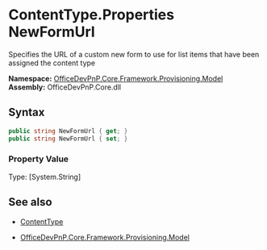 # ContentType.Properties NewFormUrl
Specifies the URL of a custom new form to use for list items that have been assigned the content type  

**Namespace:** [OfficeDevPnP.Core.Framework.Provisioning.Model](OfficeDevPnP.Core.Framework.Provisioning.Model.md)  
**Assembly:** OfficeDevPnP.Core.dll  
## Syntax
```C#
public string NewFormUrl { get; }
public string NewFormUrl { set; }
```

### Property Value
Type: [System.String] 

## See also
- [ContentType](ContentType.md) 

- [OfficeDevPnP.Core.Framework.Provisioning.Model](OfficeDevPnP.Core.Framework.Provisioning.Model.md)

